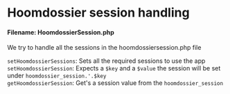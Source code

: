 # Hoomdossier session handling
#### Filename:  HoomdossierSession.php

We try to handle all the sessions in the hoomdossiersession.php file


`setHoomdossierSessions`: Sets all the required sessions to use the app
`setHoomdossierSession`: Expects a `$key` and a `$value` the session will be set under `hoomdossier_session.'.$key`\
`getHoomdossierSession`: Get's a session value from the `hoomdossier_session`
